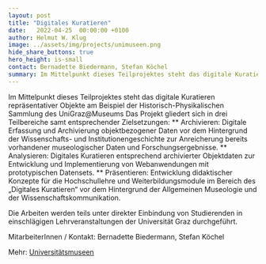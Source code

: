```yaml
---
layout: post
title: "Digitales Kuratieren"
date:   2022-04-25  00:00:00 +0100
author: Helmut W. Klug
image: ../assets/img/projects/unimuseen.png
hide_share_buttons: true
hero_height: is-small
contact: Bernadette Biedermann, Stefan Köchel
summary: Im Mittelpunkt dieses Teilprojektes steht das digitale Kuratieren repräsentativer Objekte am Beispiel der Historisch-Physikalischen Sammlung des UniGraz@Museums. 
---
```


Im Mittelpunkt dieses Teilprojektes steht das digitale Kuratieren repräsentativer Objekte am Beispiel der Historisch-Physikalischen Sammlung des UniGraz@Museums Das Projekt gliedert sich in drei Teilbereiche samt entsprechender Zielsetzungen:
** Archivieren: Digitale Erfassung und Archivierung objektbezogener Daten vor dem Hintergrund der Wissenschafts- und Institutionengeschichte zur Anreicherung bereits vorhandener museologischer Daten und Forschungsergebnisse.
** Analysieren: Digitales Kuratieren entsprechend archivierter Objektdaten zur Entwicklung und Implementierung von Webanwendungen mit prototypischen Datensets. 
** Präsentieren: Entwicklung didaktischer Konzepte für die Hochschullehre und Weiterbildungsmodule im Bereich des „Digitales Kuratieren“ vor dem Hintergrund der Allgemeinen Museologie und der Wissenschaftskommunikation. 

Die Arbeiten werden teils unter direkter Einbindung von Studierenden in einschlägigen Lehrveranstaltungen der Universität Graz durchgeführt.

MitarbeiterInnen / Kontakt: Bernadette Biedermann, Stefan Köchel

Mehr: [Universitätsmuseen](https://universitaetsmuseen.uni-graz.at/de/)


